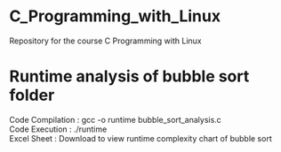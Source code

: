 # C_Programming_with_Linux
Repository for the course C Programming with Linux 

# Runtime analysis of bubble sort folder
Code Compilation : gcc -o runtime bubble_sort_analysis.c  
Code Execution : ./runtime  
Excel Sheet : Download to view runtime complexity chart of bubble sort
